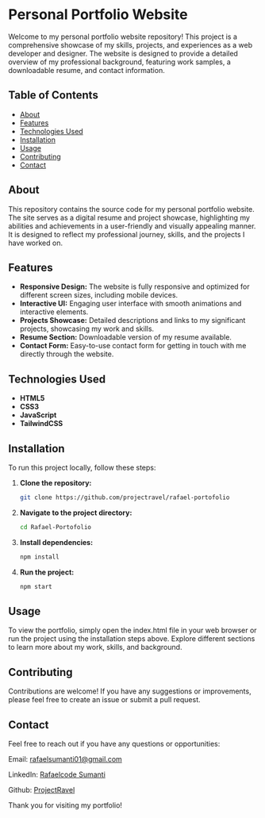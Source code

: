 # Personal Portfolio Website

Welcome to my personal portfolio website repository! This project is a comprehensive showcase of my skills, projects, and experiences as a web developer and designer. The website is designed to provide a detailed overview of my professional background, featuring work samples, a downloadable resume, and contact information.

## Table of Contents
- [About](#about)
- [Features](#features)
- [Technologies Used](#technologies-used)
- [Installation](#installation)
- [Usage](#usage)
- [Contributing](#contributing)
- [Contact](#contact)

## About
This repository contains the source code for my personal portfolio website. The site serves as a digital resume and project showcase, highlighting my abilities and achievements in a user-friendly and visually appealing manner. It is designed to reflect my professional journey, skills, and the projects I have worked on.

## Features
- **Responsive Design:** The website is fully responsive and optimized for different screen sizes, including mobile devices.
- **Interactive UI:** Engaging user interface with smooth animations and interactive elements.
- **Projects Showcase:** Detailed descriptions and links to my significant projects, showcasing my work and skills.
- **Resume Section:** Downloadable version of my resume available.
- **Contact Form:** Easy-to-use contact form for getting in touch with me directly through the website.

## Technologies Used
- **HTML5**
- **CSS3**
- **JavaScript**
- **TailwindCSS**

## Installation
To run this project locally, follow these steps:

1. **Clone the repository:**
   ```sh
   git clone https://github.com/projectravel/rafael-portofolio

2. **Navigate to the project directory:**
   ```sh
   cd Rafael-Portofolio

3. **Install dependencies:**
   ```sh
   npm install

4. **Run the project:**
   ```sh
   npm start

## Usage
To view the portfolio, simply open the index.html file in your web browser or run the project using the installation steps above. Explore different sections to learn more about my work, skills, and background.

## Contributing
Contributions are welcome! If you have any suggestions or improvements, please feel free to create an issue or submit a pull request.

## Contact
Feel free to reach out if you have any questions or opportunities:

Email: [rafaelsumanti01@gmail.com](mailto:rafaelsumanti01@gmail.com)

LinkedIn: [Rafaelcode Sumanti](https://www.linkedin.com/in/rafaelcode-sumanti-1b4363310/)

Github: [ProjectRavel](https://github.com/projectravel)

Thank you for visiting my portfolio!
